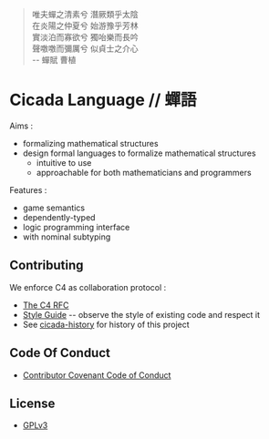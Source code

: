 > 唯夫蟬之清素兮 潛厥類乎太陰  
> 在炎陽之仲夏兮 始游豫乎芳林  
> 實淡泊而寡欲兮 獨咍樂而長吟  
> 聲噭噭而彌厲兮 似貞士之介心  
> -- 蟬賦 曹植  

# Cicada Language // 蟬語

Aims :
- formalizing mathematical structures
- design formal languages to formalize mathematical structures
  - intuitive to use
  - approachable for both mathematicians and programmers

Features :
- game semantics
- dependently-typed
- logic programming interface
- with nominal subtyping

## Contributing

We enforce C4 as collaboration protocol :
- [The C4 RFC](https://rfc.zeromq.org/spec:42/C4)
- [Style Guide](STYLE-GUIDE.md) -- observe the style of existing code and respect it
- See [cicada-history](http://github.com/xieyuheng/cicada-history) for history of this project

## Code Of Conduct

- [Contributor Covenant Code of Conduct](CODE-OF-CONDUCT.md)

## License

- [GPLv3](LICENSE)
